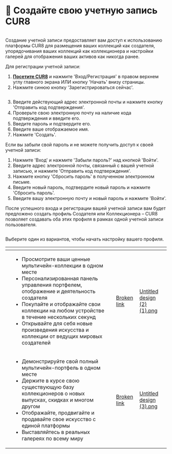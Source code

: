 # 📝 Создайте свою учетную запись CUR8

<figure><img src="../.gitbook/assets/Untitled design (2).gif" alt=""><figcaption></figcaption></figure>

Создание учетной записи предоставляет вам доступ к использованию платформы CUR8 для размещения ваших коллекций как создателя, упорядочивания ваших коллекций как коллекционера и настройки галерей для отображения ваших активов как никогда ранее.

Для регистрации учетной записи:

1. [**Посетите CUR8**](https://app.cur8.io/home) и нажмите 'Вход/Регистрация' в правом верхнем углу главного экрана ИЛИ кнопку 'Начать' внизу страницы.
2. Нажмите синюю кнопку 'Зарегистрироваться сейчас'.

<figure><img src="../.gitbook/assets/Screenshot 2024-07-09 at 13.06.42.png" alt=""><figcaption></figcaption></figure>

3. Введите действующий адрес электронной почты и нажмите кнопку 'Отправить код подтверждения'.
4. Проверьте свою электронную почту на наличие кода подтверждения и введите его.
5. Введите пароль и подтвердите его.
6. Введите ваше отображаемое имя.
7. Нажмите 'Создать'.

Если вы забыли свой пароль и не можете получить доступ к своей учетной записи:

1. Нажмите 'Вход' и нажмите 'Забыли пароль?' над кнопкой 'Войти'.
2. Введите адрес электронной почты, связанный с вашей учетной записью, и нажмите 'Отправить код подтверждения'.
3. Нажмите кнопку 'Сбросить пароль' в полученном электронном письме.
4. Введите новый пароль, подтвердите новый пароль и нажмите 'Сбросить пароль'.
5. Введите вашу электронную почту и новый пароль и нажмите 'Войти'.

После успешного входа и регистрации вашей учетной записи вам будет предложено создать профиль Создателя или Коллекционера – CUR8 позволяет создавать оба этих профиля в рамках одной учетной записи пользователя.

<figure><img src="../.gitbook/assets/Screenshot 2025-01-03 at 07.41.08.png" alt=""><figcaption></figcaption></figure>

Выберите один из вариантов, чтобы начать настройку вашего профиля.

<table data-card-size="large" data-view="cards" data-full-width="true"><thead><tr><th></th><th></th><th></th><th data-hidden data-card-target data-type="content-ref"></th><th data-hidden data-card-cover data-type="files"></th></tr></thead><tbody><tr><td></td><td><ul><li>Просмотрите ваши ценные мультичейн-коллекции в одном месте</li><li>Персонализированная панель управления портфелем, отображение и деятельность создателя</li><li>Покупайте и отображайте свои коллекции на любом устройстве в течение нескольких секунд</li><li>Открывайте для себя новые произведения искусства и коллекции от ведущих мировых создателей</li></ul></td><td></td><td><a href="broken-reference">Broken link</a></td><td><a href="../.gitbook/assets/Untitled design (2) (1).png">Untitled design (2) (1).png</a></td></tr><tr><td></td><td><ul><li>Демонстрируйте свой полный мультичейн-портфель в одном месте</li><li>Держите в курсе свою существующую базу коллекционеров о новых выпусках, скидках и многом другом</li><li>Отображайте, продвигайте и продавайте свое искусство с единой платформы</li><li>Выставляйтесь в реальных галереях по всему миру</li></ul></td><td></td><td><a href="broken-reference">Broken link</a></td><td><a href="../.gitbook/assets/Untitled design (3).png">Untitled design (3).png</a></td></tr></tbody></table>